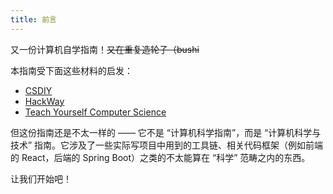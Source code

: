 ```yaml
---
title: 前言
---
```


又一份计算机自学指南！~~又在重复造轮子（bushi~~

本指南受下面这些材料的启发：

- [CSDIY](https://csdiy.wiki/)
- [HackWay](https://hackway.org/)
- [Teach Yourself Computer Science](https://teachyourselfcs.com/)

但这份指南还是不太一样的 —— 它不是 “计算机科学指南”，而是 “计算机科学与技术” 指南。它涉及了一些实际写项目中用到的工具链、相关代码框架（例如前端的 React，后端的 Spring Boot）之类的不太能算在 “科学” 范畴之内的东西。

让我们开始吧！

